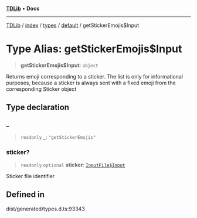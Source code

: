 [**TDLib**](../../../../../../README.md) • **Docs**

***

[TDLib](../../../../../../modules.md) / [index](../../../../../README.md) / [types](../../../README.md) / [default](../README.md) / getStickerEmojis$Input

# Type Alias: getStickerEmojis$Input

> **getStickerEmojis$Input**: `object`

Returns emoji corresponding to a sticker. The list is only for informational purposes, because a sticker is always sent with a fixed emoji from the corresponding Sticker object

## Type declaration

### \_

> `readonly` **\_**: `"getStickerEmojis"`

### sticker?

> `readonly` `optional` **sticker**: [`InputFile$Input`](InputFile$Input.md)

Sticker file identifier

## Defined in

dist/generated/types.d.ts:93343
